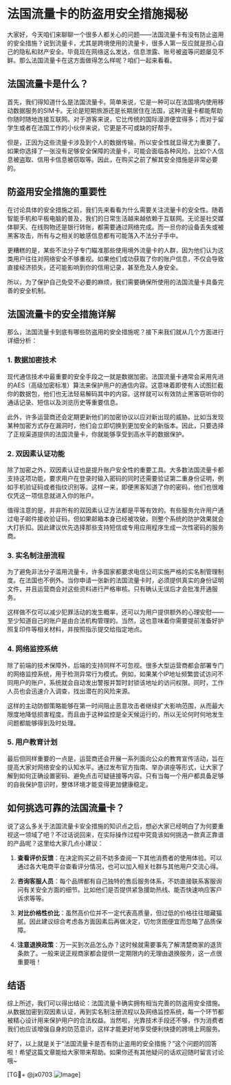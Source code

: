 # 法国流量卡的防盗用安全措施揭秘

大家好，今天咱们来聊聊一个很多人都关心的问题——法国流量卡有没有防止盗用的安全措施？说到流量卡，尤其是跨境使用的流量卡，很多人第一反应就是担心自己的隐私和财产安全。毕竟现在网络这么发达，信息泄露、账号被盗等问题屡见不鲜。那么法国流量卡在这方面做得怎么样呢？咱们一起来看看。

## 法国流量卡是什么？

首先，我们得知道什么是法国流量卡。简单来说，它是一种可以在法国境内使用移动数据服务的SIM卡。无论是短期旅游还是长期居住在法国，这种流量卡都能帮助你随时随地连接互联网。对于游客来说，它比传统的国际漫游便宜得多；而对于留学生或者在法国工作的小伙伴来说，它更是不可或缺的好帮手。

但是，正因为这些流量卡涉及到个人的数据传输，所以安全性就显得尤为重要了。如果你选择了一张没有足够安全保障的流量卡，可能会面临各种风险，比如个人信息被盗取、信用卡信息被窃取等。因此，在购买之前了解其安全措施是非常必要的。

## 防盗用安全措施的重要性

在讨论具体的安全措施之前，我们先来看看为什么需要关注流量卡的安全性。随着智能手机和平板电脑的普及，我们的日常生活越来越依赖于互联网。无论是社交媒体聊天、在线购物还是银行转账，都需要通过网络完成。而一旦你的设备丢失或被黑客攻击，所有与之相关的敏感信息都有可能落入不法分子手中。

更糟糕的是，某些不法分子专门瞄准那些使用境外流量卡的人群，因为他们认为这类用户往往对网络安全不够重视。如果他们成功获取了你的账户信息，不仅会导致直接经济损失，还可能影响到你的信用记录，甚至危及人身安全。

所以，为了保护自己免受不必要的麻烦，我们需要确保所使用的法国流量卡具备完善的安全机制。

## 法国流量卡的安全措施详解

那么，法国流量卡到底有哪些防盗用的安全措施呢？接下来我们就从几个方面进行详细分析：

### 1. 数据加密技术

现代通信技术中最重要的安全手段之一就是数据加密。法国流量卡通常会采用先进的AES（高级加密标准）算法来保护用户的通信内容。这意味着即使有人试图拦截你的数据包，他们也无法轻易解码其中的内容。这样就可以有效防止黑客窃听你的通话记录、短信以及浏览历史等重要信息。

此外，许多运营商还会定期更新他们的加密协议以应对新出现的威胁。比如当发现某种加密方式存在漏洞时，他们会立即切换到更加安全的新版本。因此，只要选择了正规渠道提供的法国流量卡，你就能够享受到高水平的数据保护。

### 2. 双因素认证功能

除了加密之外，双因素认证也是提升账户安全性的重要工具。大多数法国流量卡都支持这项功能，要求用户在登录时输入密码的同时还需要验证第二重身份证明，例如手机验证码或者指纹识别等。这样一来，即便黑客知道了你的密码，他们也很难仅凭这一项信息就进入你的账户。

值得注意的是，并非所有的双因素认证方法都是平等有效的。有些服务允许用户通过电子邮件接收验证码，但如果邮箱本身已经被攻破，则整个系统的防护效果就会大打折扣。因此建议优先选择那些支持短信或专用应用程序生成一次性密码的服务商。

### 3. 实名制注册流程

为了避免非法分子滥用流量卡，许多国家都要求电信公司实施严格的实名制管理制度。在法国也不例外。当你申请一张新的法国流量卡时，必须提供真实的身份证明文件，并且运营商会对这些资料进行严格审核。只有确认无误后才会批准开通服务。

这样做不仅可以减少犯罪活动的发生概率，还可以为用户提供额外的心理安慰——至少知道自己的账户是由合法机构管理的。当然，这也意味着你需要提前准备好护照复印件等相关材料，并按照指示提交给指定地点。

### 4. 网络监控系统

除了前端的技术保障外，后端的支持同样不可忽视。很多大型运营商都会部署专门的网络监控系统，用于检测异常行为模式。例如，如果某个IP地址频繁尝试访问不同用户的账户，系统就会自动发出警报并暂时封锁该地址的访问权限。同时，工作人员也会迅速介入调查，找出潜在的风险来源。

这样的主动防御策略能够在第一时间阻止恶意攻击者继续扩大影响范围，从而最大限度地降低损害程度。而且由于这种监控是全天候运行的，所以无论何时何地发生问题都能够得到及时处理。

### 5. 用户教育计划

最后但同样重要的一点是，运营商还会开展一系列面向公众的教育宣传活动，旨在提高大家对网络安全的认知水平。通过发布官方指南、举办讲座等形式，让大家了解到如何正确设置密码、避免点击可疑链接等内容。只有当每一个用户都具备足够的自我保护意识时，整体环境才能变得更加健康稳定。

## 如何挑选可靠的法国流量卡？

说了这么多关于法国流量卡安全措施的知识点之后，想必大家已经明白了为何要重视这一领域了吧？不过话说回来，在实际操作过程中究竟该如何挑选一款真正靠谱的产品呢？这里给大家几点小建议：

1. **查看评价反馈**：在决定购买之前不妨多查阅一下其他消费者的使用体验。可以通过各大电商平台查看评分情况，也可以加入相关社群与其他用户交流心得。
   
2. **咨询客服人员**：每个品牌都有自己独特的售后服务体系，不妨直接联系客服询问有关安全方面的细节。比如他们是否提供紧急援助热线、能否快速响应客户诉求等等。
   
3. **对比价格性价比**：虽然高价位并不一定代表高质量，但过低的价格往往暗藏猫腻。因此建议综合考虑各方面因素后再做决定，切勿贪图便宜而忽略了品质保障。
   
4. **注意退换政策**：万一买到次品怎么办？这时候就需要事先了解清楚商家的退货条款了。一般来说正规商家都会提供一定期限内的无理由退换服务，这一点很重要哦！

## 结语

综上所述，我们可以得出结论：法国流量卡确实拥有相当完善的防盗用安全措施。从数据加密到双因素认证，再到实名制注册流程以及网络监控系统，每一个环节都被精心设计用来保护用户的合法权益。当然啦，光靠技术手段还不够，作为消费者我们也应该增强自身的防范意识，这样才能更好地享受便利快捷的跨境上网服务。

好了，以上就是关于“法国流量卡是否有防止盗用的安全措施？”这个问题的回答啦！希望这篇文章能给大家带来帮助。如果你还有其他疑问的话欢迎随时留言讨论哦~

[TG💪+ @jx0703 ![Image](https://github.com/user-attachments/assets/dbca1d08-cadb-493c-b0ec-ad6f7a83f270)]